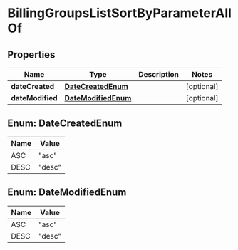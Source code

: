 

# BillingGroupsListSortByParameterAllOf


## Properties

| Name | Type | Description | Notes |
|------------ | ------------- | ------------- | -------------|
|**dateCreated** | [**DateCreatedEnum**](#DateCreatedEnum) |  |  [optional] |
|**dateModified** | [**DateModifiedEnum**](#DateModifiedEnum) |  |  [optional] |



## Enum: DateCreatedEnum

| Name | Value |
|---- | -----|
| ASC | &quot;asc&quot; |
| DESC | &quot;desc&quot; |



## Enum: DateModifiedEnum

| Name | Value |
|---- | -----|
| ASC | &quot;asc&quot; |
| DESC | &quot;desc&quot; |




